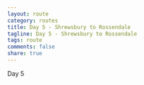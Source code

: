 ```yaml
---
layout: route
category: routes
title: Day 5 - Shrewsbury to Rossendale
tagline: Day 5 - Shrewsbury to Rossendale
tags: route
comments: false
share: true
---
```


Day 5
